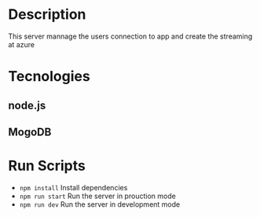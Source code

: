 # Description

This server mannage the users connection to app and create the streaming at azure

# Tecnologies

## node.js

## MogoDB

# Run Scripts

*  `npm install` Install dependencies
*  `npm run start` Run the server in prouction mode
*  `npm run dev` Run the server in development mode





